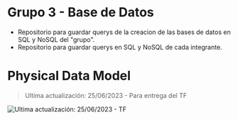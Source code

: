 # Grupo 3 - Base de Datos

- Repositorio para guardar querys de la creacion de las bases de datos en SQL y NoSQL del "grupo".
- Repositorio para guardar querys en SQL y NoSQL de cada integrante.

# Physical Data Model

> Ultima actualización: 25/06/2023 - Para entrega del TF

![Ultima actualización: 25/06/2023 - TF](https://i.ibb.co/1r3gMQz/TB4-Wolex-Diagram.png)
